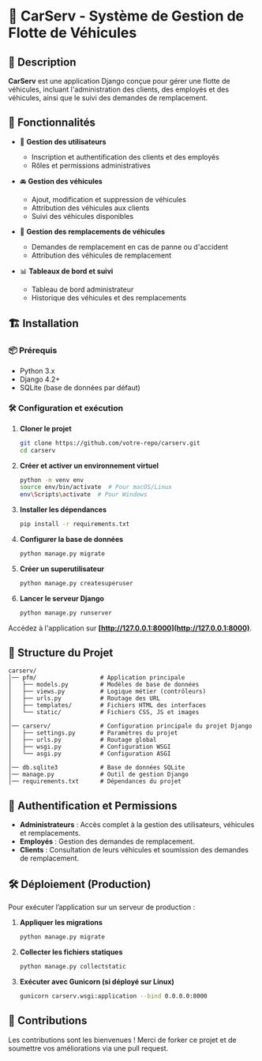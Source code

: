 # 🚗 CarServ - Système de Gestion de Flotte de Véhicules

## 📌 Description

**CarServ** est une application Django conçue pour gérer une flotte de véhicules, incluant l'administration des clients, des employés et des véhicules, ainsi que le suivi des demandes de remplacement.

## 🎯 Fonctionnalités

- 🔑 **Gestion des utilisateurs**  
  - Inscription et authentification des clients et des employés  
  - Rôles et permissions administratives  

- 🚘 **Gestion des véhicules**  
  - Ajout, modification et suppression de véhicules  
  - Attribution des véhicules aux clients  
  - Suivi des véhicules disponibles  

- 🔄 **Gestion des remplacements de véhicules**  
  - Demandes de remplacement en cas de panne ou d'accident  
  - Attribution des véhicules de remplacement  

- 📊 **Tableaux de bord et suivi**  
  - Tableau de bord administrateur  
  - Historique des véhicules et des remplacements  

## 🏗️ Installation

### 📦 Prérequis

- Python 3.x
- Django 4.2+
- SQLite (base de données par défaut)

### 🛠️ Configuration et exécution

1. **Cloner le projet**  
   ```bash
   git clone https://github.com/votre-repo/carserv.git
   cd carserv
   ```

2. **Créer et activer un environnement virtuel**  
   ```bash
   python -m venv env
   source env/bin/activate  # Pour macOS/Linux
   env\Scripts\activate  # Pour Windows
   ```

3. **Installer les dépendances**  
   ```bash
   pip install -r requirements.txt
   ```

4. **Configurer la base de données**  
   ```bash
   python manage.py migrate
   ```

5. **Créer un superutilisateur**  
   ```bash
   python manage.py createsuperuser
   ```

6. **Lancer le serveur Django**  
   ```bash
   python manage.py runserver
   ```

Accédez à l'application sur **[http://127.0.0.1:8000](http://127.0.0.1:8000)**.

## 📂 Structure du Projet

```
carserv/
│── pfm/                  # Application principale
│   ├── models.py         # Modèles de base de données
│   ├── views.py          # Logique métier (contrôleurs)
│   ├── urls.py           # Routage des URL
│   ├── templates/        # Fichiers HTML des interfaces
│   └── static/           # Fichiers CSS, JS et images
│
│── carserv/              # Configuration principale du projet Django
│   ├── settings.py       # Paramètres du projet
│   ├── urls.py           # Routage global
│   ├── wsgi.py           # Configuration WSGI
│   └── asgi.py           # Configuration ASGI
│
│── db.sqlite3            # Base de données SQLite
│── manage.py             # Outil de gestion Django
│── requirements.txt      # Dépendances du projet
```

## 🔐 Authentification et Permissions

- **Administrateurs** : Accès complet à la gestion des utilisateurs, véhicules et remplacements.  
- **Employés** : Gestion des demandes de remplacement.  
- **Clients** : Consultation de leurs véhicules et soumission des demandes de remplacement.  

## 🛠️ Déploiement (Production)

Pour exécuter l’application sur un serveur de production :

1. **Appliquer les migrations**  
   ```bash
   python manage.py migrate
   ```

2. **Collecter les fichiers statiques**  
   ```bash
   python manage.py collectstatic
   ```

3. **Exécuter avec Gunicorn (si déployé sur Linux)**  
   ```bash
   gunicorn carserv.wsgi:application --bind 0.0.0.0:8000
   ```

## 🤝 Contributions

Les contributions sont les bienvenues ! Merci de forker ce projet et de soumettre vos améliorations via une pull request.
